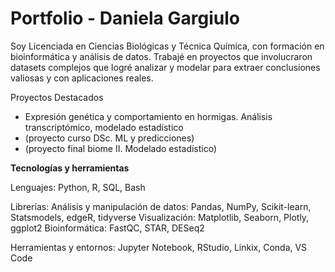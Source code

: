 # Portfolio - Daniela Gargiulo

Soy Licenciada en Ciencias Biológicas y Técnica Química, con formación en bioinformática y análisis de datos. Trabajé en proyectos que involucraron datasets complejos que logré analizar y modelar para extraer conclusiones valiosas y con aplicaciones reales. 

Proyectos Destacados

- Expresión genética y comportamiento en hormigas. Análisis transcriptómico, modelado estadístico
- (proyecto curso DSc. ML y predicciones)
- (proyecto final biome II. Modelado estadístico)

**Tecnologías y herramientas**

Lenguajes: Python, R, SQL, Bash

Librerías: 
Análisis y manipulación de datos: Pandas, NumPy, Scikit-learn, Statsmodels, edgeR, tidyverse
Visualización: Matplotlib, Seaborn, Plotly, ggplot2
Bioinformática: FastQC, STAR, DESeq2

Herramientas y entornos: Jupyter Notebook, RStudio, Linkix, Conda, VS Code





